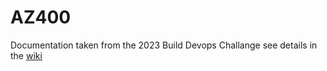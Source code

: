# AZ400

Documentation taken from the 2023 Build Devops Challange see details in the [wiki](https://github.com/knowlesy/AZ400/wiki )

